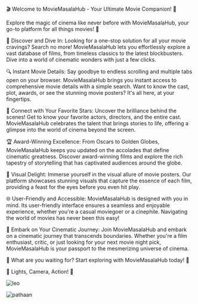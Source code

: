 🎬 Welcome to MovieMasalaHub - Your Ultimate Movie Companion! 🍿

Explore the magic of cinema like never before with MovieMasalaHub, your go-to platform for all things movies! 🌟

🎥 Discover and Dive In:
Looking for a one-stop solution for all your movie cravings? Search no more! MovieMasalaHub lets you effortlessly explore a vast database of films, from timeless classics to the latest blockbusters. Dive into a world of cinematic wonders with just a few clicks.

🔍 Instant Movie Details:
Say goodbye to endless scrolling and multiple tabs open on your browser. MovieMasalaHub brings you instant access to comprehensive movie details with a simple search. Want to know the cast, plot, awards, or see the stunning movie posters? It's all here, at your fingertips.

👥 Connect with Your Favorite Stars:
Uncover the brilliance behind the scenes! Get to know your favorite actors, directors, and the entire cast. MovieMasalaHub celebrates the talent that brings stories to life, offering a glimpse into the world of cinema beyond the screen.

🏆 Award-Winning Excellence:
From Oscars to Golden Globes, MovieMasalaHub keeps you updated on the accolades that define cinematic greatness. Discover award-winning films and explore the rich tapestry of storytelling that has captivated audiences around the globe.

📸 Visual Delight:
Immerse yourself in the visual allure of movie posters. Our platform showcases stunning visuals that capture the essence of each film, providing a feast for the eyes before you even hit play.

🌐 User-Friendly and Accessible:
MovieMasalaHub is designed with you in mind. Its user-friendly interface ensures a seamless and enjoyable experience, whether you're a casual moviegoer or a cinephile. Navigating the world of movies has never been this easy!

🚀 Embark on Your Cinematic Journey:
Join MovieMasalaHub and embark on a cinematic journey that transcends boundaries. Whether you're a film enthusiast, critic, or just looking for your next movie night pick, MovieMasalaHub is your passport to the mesmerizing universe of cinema.

🍿 What are you waiting for? Start exploring with MovieMasalaHub today! 🎉

🌟 Lights, Camera, Action! 🌟


![leo](https://github.com/Kisna28/MovieMasalaHub/assets/125738423/1d8bd4d4-5c5a-4ebc-8022-b23fd39428e1)

![pathaan](https://github.com/Kisna28/MovieMasalaHub/assets/125738423/a2ac9773-c6d6-420c-aea9-0d2f47154e73)
